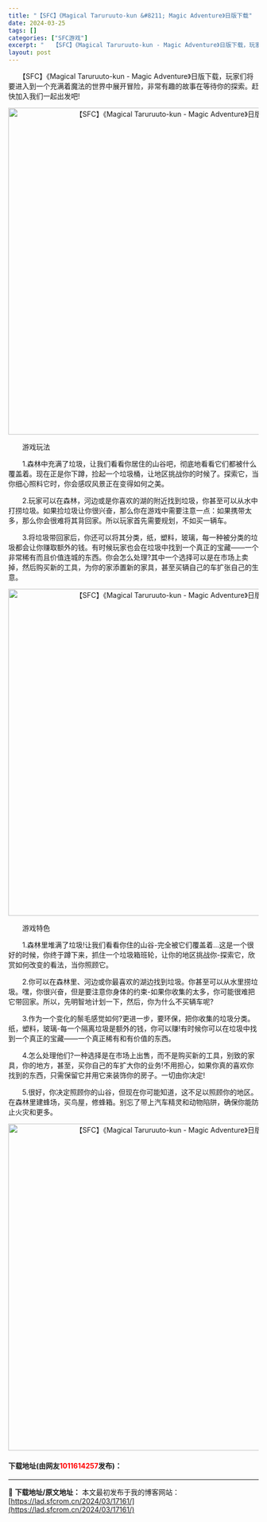 ```yaml
---
title: "【SFC】《Magical Taruruuto-kun &#8211; Magic Adventure》日版下载"
date: 2024-03-25
tags: []
categories: ["SFC游戏"]
excerpt: "　　【SFC】《Magical Taruruuto-kun - Magic Adventure》日版下载，玩家们将要进入到一个充满着魔法的世界中展开冒险，非常有趣的故事在等待你的探索。赶快加入我们一起出发吧! 　　游戏玩法 　　1.森林中充满了垃圾，让我们看看你居住的山谷吧，彻底地看看它们都被什么覆&hellip;"
layout: post
---
```


 <p>　　【SFC】《Magical Taruruuto-kun - Magic Adventure》日版下载，玩家们将要进入到一个充满着魔法的世界中展开冒险，非常有趣的故事在等待你的探索。赶快加入我们一起出发吧!</p> <p align="center"><img align="" border="0" src="https://lad.sfcrom.cn/wp-content/uploads/2024/03/20240325_6600bfae83566.png" width="657" alt="【SFC】《Magical Taruruuto-kun - Magic Adventure》日版下载" /></p> <p>　　游戏玩法</p> <p>　　1.森林中充满了垃圾，让我们看看你居住的山谷吧，彻底地看看它们都被什么覆盖着。现在正是你下蹲，捡起一个垃圾桶，让地区挑战你的时候了。探索它，当你细心照料它时，你会感叹风景正在变得如何之美。</p> <p>　　2.玩家可以在森林，河边或是你喜欢的湖的附近找到垃圾，你甚至可以从水中打捞垃圾。如果捡垃圾让你很兴奋，那么你在游戏中需要注意一点：如果携带太多，那么你会很难将其背回家。所以玩家首先需要规划，不如买一辆车。</p> <p>　　3.将垃圾带回家后，你还可以将其分类，纸，塑料，玻璃，每一种被分类的垃圾都会让你赚取额外的钱。有时候玩家也会在垃圾中找到一个真正的宝藏&mdash;&mdash;一个非常稀有而且价值连城的东西。你会怎么处理?其中一个选择可以是在市场上卖掉，然后购买新的工具，为你的家添置新的家具，甚至买辆自己的车扩张自己的生意。</p> <p align="center"><img align="" border="0" src="https://lad.sfcrom.cn/wp-content/uploads/2024/03/20240325_6600bfb06688f.png" width="657" alt="【SFC】《Magical Taruruuto-kun - Magic Adventure》日版下载" /></p> <p>　　游戏特色</p> <p>　　1.森林里堆满了垃圾!让我们看看你住的山谷-完全被它们覆盖着&hellip;这是一个很好的时候，你终于蹲下来，抓住一个垃圾箱班轮，让你的地区挑战你-探索它，欣赏如何改变的看法，当你照顾它。</p> <p>　　2.你可以在森林里、河边或你最喜欢的湖边找到垃圾。你甚至可以从水里捞垃圾。嘿，你很兴奋，但是要注意你身体的约束-如果你收集的太多，你可能很难把它带回家。所以，先明智地计划一下，然后，你为什么不买辆车呢?</p> <p>　　3.作为一个变化的鬃毛感觉如何?更进一步，要环保，把你收集的垃圾分类。纸，塑料，玻璃-每一个隔离垃圾是额外的钱，你可以赚!有时候你可以在垃圾中找到一个真正的宝藏&mdash;&mdash;一个真正稀有和有价值的东西。</p> <p>　　4.怎么处理他们?一种选择是在市场上出售，而不是购买新的工具，别致的家具，你的地方，甚至，买你自己的车扩大你的业务!不用担心，如果你真的喜欢你找到的东西，只需保留它并用它来装饰你的房子。一切由你决定!</p> <p>　　5.很好，你决定照顾你的山谷，但现在你可能知道，这不足以照顾你的地区。在森林里建蜂场，买鸟屋，修蜂箱。别忘了带上汽车精灵和动物陷阱，确保你能防止火灾和更多。</p> <p align="center"><img align="" border="0" src="https://lad.sfcrom.cn/wp-content/uploads/2024/03/20240325_6600bfb1ed6a6.png" width="657" alt="【SFC】《Magical Taruruuto-kun - Magic Adventure》日版下载" /></p> <p><h4>下载地址(由网友<font color="red">1011614257</font>发布)：</h4></p> 

---
📖 **下载地址/原文地址：** 本文最初发布于我的博客网站：[https://lad.sfcrom.cn/2024/03/17161/](https://lad.sfcrom.cn/2024/03/17161/)
